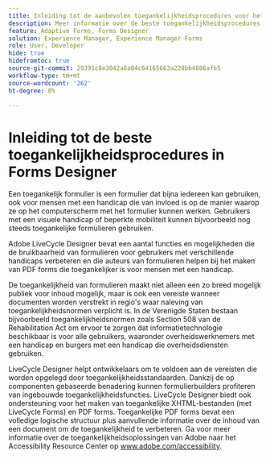 ```yaml
---
title: Inleiding tot de aanbevolen toegankelijkheidsprocedures voor het maken van formulieren in formulierontwerpers
description: Meer informatie over de beste toegankelijkheidsprocedures voor het gebruik van formulierontwerpers
feature: Adaptive Forms, Forms Designer
solution: Experience Manager, Experience Manager Forms
role: User, Developer
hide: true
hidefromtoc: true
source-git-commit: 29391c8e3042a8a04c64165663a228bb4886afb5
workflow-type: tm+mt
source-wordcount: '262'
ht-degree: 0%

---
```


# Inleiding tot de beste toegankelijkheidsprocedures in Forms Designer

Een toegankelijk formulier is een formulier dat bijna iedereen kan gebruiken, ook voor mensen met een handicap die van invloed is op de manier waarop ze op het computerscherm met het formulier kunnen werken. Gebruikers met een visuele handicap of beperkte mobiliteit kunnen bijvoorbeeld nog steeds toegankelijke formulieren gebruiken.

Adobe LiveCycle Designer bevat een aantal functies en mogelijkheden die de bruikbaarheid van formulieren voor gebruikers met verschillende handicaps verbeteren en die auteurs van formulieren helpen bij het maken van PDF forms die toegankelijker is voor mensen met een handicap.

De toegankelijkheid van formulieren maakt niet alleen een zo breed mogelijk publiek voor inhoud mogelijk, maar is ook een vereiste wanneer documenten worden verstrekt in regio&#39;s waar naleving van toegankelijkheidsnormen verplicht is. In de Verenigde Staten bestaan bijvoorbeeld toegankelijkheidsnormen zoals Section 508 van de Rehabilitation Act om ervoor te zorgen dat informatietechnologie beschikbaar is voor alle gebruikers, waaronder overheidswerknemers met een handicap en burgers met een handicap die overheidsdiensten gebruiken.

LiveCycle Designer helpt ontwikkelaars om te voldoen aan de vereisten die worden opgelegd door toegankelijkheidsstandaarden. Dankzij de op componenten gebaseerde benadering kunnen formulierbuilders profiteren van ingebouwde toegankelijkheidsfuncties. LiveCycle Designer biedt ook ondersteuning voor het maken van toegankelijke XHTML-bestanden (met LiveCycle Forms) en PDF forms. Toegankelijke PDF forms bevat een volledige logische structuur plus aanvullende informatie over de inhoud van een document om de toegankelijkheid te verbeteren.
Ga voor meer informatie over de toegankelijkheidsoplossingen van Adobe naar het Accessibility Resource Center op www.adobe.com/accessibility.
